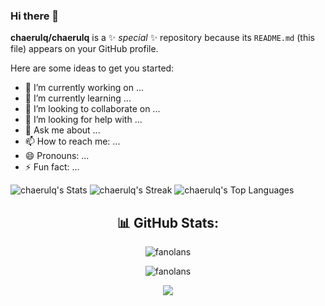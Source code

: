 ### Hi there 👋


**chaerulq/chaerulq** is a ✨ _special_ ✨ repository because its `README.md` (this file) appears on your GitHub profile.

Here are some ideas to get you started:

- 🔭 I’m currently working on ...
- 🌱 I’m currently learning ...
- 👯 I’m looking to collaborate on ...
- 🤔 I’m looking for help with ...
- 💬 Ask me about ...
- 📫 How to reach me: ...
- 😄 Pronouns: ...
- ⚡ Fun fact: ...


![chaerulq's Stats](https://github-readme-stats.vercel.app/api?username=chaerulq&theme=tokyonight&show_icons=true&hide_border=true&count_private=true)
![chaerulq's Streak](https://github-readme-streak-stats.herokuapp.com/?user=chaerulq&theme=tokyonight&hide_border=true)
![chaerulq's Top Languages](https://github-readme-stats.vercel.app/api/top-langs/?username=chaerulq&theme=tokyonight&show_icons=true&hide_border=true&layout=compact)


<h2 align="center">📊 GitHub Stats:</h2>
<p align="center"><img align="center" src="[https://github-readme-stats.vercel.app/api?username=fanolans&theme=react&hide_border=true&include_all_commits=true&count_private=true](https://github-readme-stats.vercel.app/api?username=chaerulq&theme=tokyonight&show_icons=true&hide_border=true&count_private=true)" alt="fanolans" /></p>
<p align="center"><img align="center" src="[https://github-readme-streak-stats.herokuapp.com/?user=fanolans&theme=react&hide_border=true](https://github-readme-streak-stats.herokuapp.com/?user=chaerulq&theme=tokyonight&hide_border=true)" alt="fanolans" /></p>
<p align="center"><img align="center" src="[https://github-readme-stats.vercel.app/api/top-langs/?username=fanolans&theme=react&hide_border=true&include_all_commits=true&count_private=true&layout=compact](https://github-readme-stats.vercel.app/api/top-langs/?username=chaerulq&theme=tokyonight&show_icons=true&hide_border=true&layout=compact)" /></p>
